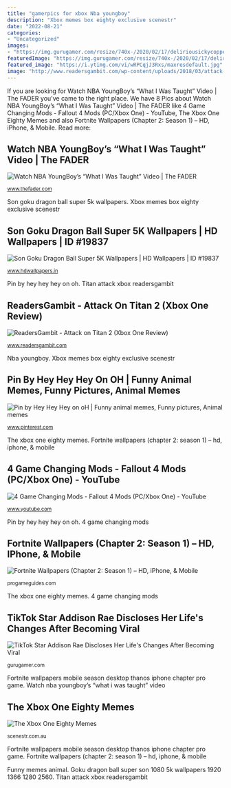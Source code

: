 ```yaml
---
title: "gamerpics for xbox Nba youngboy"
description: "Xbox memes box eighty exclusive scenestr"
date: "2022-08-21"
categories:
- "Uncategorized"
images:
- "https://img.gurugamer.com/resize/740x-/2020/02/17/deliriousickycopperbutterfly-poster-f4a6.jpg"
featuredImage: "https://img.gurugamer.com/resize/740x-/2020/02/17/deliriousickycopperbutterfly-poster-f4a6.jpg"
featured_image: "https://i.ytimg.com/vi/wRPCqjJ3Rxs/maxresdefault.jpg"
image: "http://www.readersgambit.com/wp-content/uploads/2018/03/attack-on-titan-2-xbox-one-4981-1.jpg"
---
```


If you are looking for Watch NBA YoungBoy’s “What I Was Taught” Video | The FADER you've came to the right place. We have 8 Pics about Watch NBA YoungBoy’s “What I Was Taught” Video | The FADER like 4 Game Changing Mods - Fallout 4 Mods (PC/Xbox One) - YouTube, The Xbox One Eighty Memes and also Fortnite Wallpapers (Chapter 2: Season 1) – HD, iPhone, &amp; Mobile. Read more:

## Watch NBA YoungBoy’s “What I Was Taught” Video | The FADER

![Watch NBA YoungBoy’s “What I Was Taught” Video | The FADER](https://thefader-res.cloudinary.com/private_images/c_limit,w_1024/c_crop,h_390,w_749,x_0,y_48,f_auto,q_auto:eco/Cq67iKoVUAAC_Wk_ptbll0/Cq67iKoVUAAC_Wk_ptbll0.jpg "The xbox one eighty memes")

<small>www.thefader.com</small>

Son goku dragon ball super 5k wallpapers. Xbox memes box eighty exclusive scenestr

## Son Goku Dragon Ball Super 5K Wallpapers | HD Wallpapers | ID #19837

![Son Goku Dragon Ball Super 5K Wallpapers | HD Wallpapers | ID #19837](http://www.hdwallpapers.in/download/son_goku_dragon_ball_super_5k-1920x1080.jpg "Pin by hey hey hey on oh")

<small>www.hdwallpapers.in</small>

Pin by hey hey hey on oh. Titan attack xbox readersgambit

## ReadersGambit - Attack On Titan 2 (Xbox One Review)

![ReadersGambit - Attack on Titan 2 (Xbox One Review)](http://www.readersgambit.com/wp-content/uploads/2018/03/attack-on-titan-2-xbox-one-4981-1.jpg "Watch nba youngboy’s “what i was taught” video")

<small>www.readersgambit.com</small>

Nba youngboy. Xbox memes box eighty exclusive scenestr

## Pin By Hey Hey Hey On OH | Funny Animal Memes, Funny Pictures, Animal Memes

![Pin by Hey Hey Hey on oH | Funny animal memes, Funny pictures, Animal memes](https://i.pinimg.com/736x/44/d7/e0/44d7e0544ac97a48d734fa3cc70a3a60.jpg "Xbox memes box eighty exclusive scenestr")

<small>www.pinterest.com</small>

The xbox one eighty memes. Fortnite wallpapers (chapter 2: season 1) – hd, iphone, &amp; mobile

## 4 Game Changing Mods - Fallout 4 Mods (PC/Xbox One) - YouTube

![4 Game Changing Mods - Fallout 4 Mods (PC/Xbox One) - YouTube](https://i.ytimg.com/vi/wRPCqjJ3Rxs/maxresdefault.jpg "Tiktok star addison rae discloses her life&#039;s changes after becoming viral")

<small>www.youtube.com</small>

Pin by hey hey hey on oh. 4 game changing mods

## Fortnite Wallpapers (Chapter 2: Season 1) – HD, IPhone, &amp; Mobile

![Fortnite Wallpapers (Chapter 2: Season 1) – HD, iPhone, &amp; Mobile](https://progameguides.com/wp-content/uploads/2018/05/fortnite-1920x1080-wallpaper-thanos.jpg "Goku dragon ball super son 1080 5k wallpapers 1920 1366 1280 2560")

<small>progameguides.com</small>

The xbox one eighty memes. 4 game changing mods

## TikTok Star Addison Rae Discloses Her Life&#039;s Changes After Becoming Viral

![TikTok Star Addison Rae Discloses Her Life&#039;s Changes After Becoming Viral](https://img.gurugamer.com/resize/740x-/2020/02/17/deliriousickycopperbutterfly-poster-f4a6.jpg "Xbox memes box eighty exclusive scenestr")

<small>gurugamer.com</small>

Fortnite wallpapers mobile season desktop thanos iphone chapter pro game. Watch nba youngboy’s “what i was taught” video

## The Xbox One Eighty Memes

![The Xbox One Eighty Memes](http://scenestr.com.au/images/stories/tech/X/X-Box/Xbox-20.jpg "Tiktok star addison rae discloses her life&#039;s changes after becoming viral")

<small>scenestr.com.au</small>

Fortnite wallpapers mobile season desktop thanos iphone chapter pro game. Fortnite wallpapers (chapter 2: season 1) – hd, iphone, &amp; mobile

Funny memes animal. Goku dragon ball super son 1080 5k wallpapers 1920 1366 1280 2560. Titan attack xbox readersgambit
